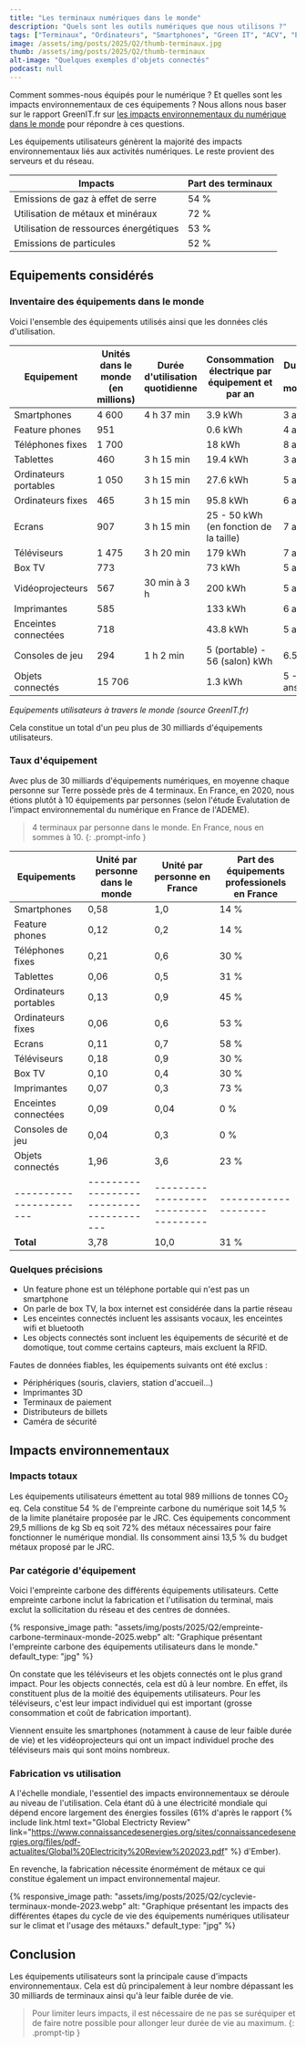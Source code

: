```yaml
---
title: "Les terminaux numériques dans le monde"
description: "Quels sont les outils numériques que nous utilisons ?"
tags: ["Terminaux", "Ordinateurs", "Smartphones", "Green IT", "ACV", "Environnement", "Monde"]
image: /assets/img/posts/2025/Q2/thumb-terminaux.jpg
thumb: /assets/img/posts/2025/Q2/thumb-terminaux
alt-image: "Quelques exemples d'objets connectés"
podcast: null
---
```


Comment sommes-nous équipés pour le numérique ? Et quelles sont les impacts environnementaux de ces équipements ? Nous allons nous baser sur le rapport GreenIT.fr sur [les impacts environnementaux du numérique dans le monde](/blog/2025/02/06/impacts-numerique-monde) pour répondre à ces questions.

Les équipements utilisateurs génèrent la majorité des impacts environnementaux liés aux activités numériques. Le reste provient des serveurs et du réseau.

| Impacts                  | Part des terminaux |
| ---------------------------------------|------|
| Emissions de gaz à effet de serre      | 54 % |
| Utilisation de métaux et minéraux      | 72 % |
| Utilisation de ressources énergétiques | 53 % |
| Emissions de particules                | 52 % |

## Equipements considérés

### Inventaire des équipements dans le monde

Voici l'ensemble des équipements utilisés ainsi que les données clés d'utilisation.

| Equipement   | Unités dans le monde (en millions) | Durée d'utilisation quotidienne | Consommation électrique par équipement et par an | Durée de vie moyenne |
|-----------------------|--------|--------------|-------------|--------|
| Smartphones           | 4 600  | 4 h 37 min   | 3.9 kWh     | 3 ans  |
| Feature phones        | 951    |              | 0.6 kWh     | 4 ans  |
| Téléphones fixes      | 1 700  |              | 18 kWh      | 8 ans  |
| Tablettes             | 460    | 3 h 15 min   | 19.4 kWh    | 3 ans  |
| Ordinateurs portables | 1 050  | 3 h 15 min   | 27.6 kWh    | 5 ans  |
| Ordinateurs fixes     | 465    | 3 h 15 min   | 95.8 kWh    | 6 ans  |
| Ecrans                | 907    | 3 h 15 min   | 25 - 50 kWh (en fonction de la taille) | 7 ans  |
| Téléviseurs           | 1 475  | 3 h 20 min   | 179 kWh     | 7 ans  |
| Box TV                | 773    |              | 73 kWh      | 5 ans  |
| Vidéoprojecteurs      | 567    | 30 min à 3 h | 200 kWh     | 5 ans  |
| Imprimantes           | 585    |              | 133 kWh     | 6 ans  |
| Enceintes connectées  | 718    |              | 43.8 kWh    | 5 ans  |
| Consoles de jeu       | 294    | 1 h 2 min    | 5 (portable) - 56  (salon) kWh  | 6.5 ans|
| Objets connectés      | 15 706 |              | 1.3 kWh     |5 - 12 ans |

*Equipements utilisateurs à travers le monde (source GreenIT.fr)*

Cela constitue un total d'un peu plus de 30 milliards d'équipements utilisateurs.

### Taux d'équipement 

Avec plus de 30 milliards d'équipements numériques, en moyenne chaque personne sur Terre possède près de 4 terminaux. En France, en 2020, nous étions plutôt à 10 équipements par personnes (selon l'étude Evalutation de l'impact environnemental du numérique en France de l'ADEME).

> 4 terminaux par personne dans le monde. En France, nous en sommes à 10.
{: .prompt-info }

| Equipements | Unité par personne dans le monde | Unité par personne en France | Part des équipements professionels en France |
|-------------|----------------------------------|------------------------------|------------------------------------|
| Smartphones           | 0,58                                  | 1,0                                | 14 %               |
| Feature phones        | 0,12                                  | 0,2                                | 14 %               |
| Téléphones fixes      | 0,21                                  | 0,6                                | 30 %               |
| Tablettes             | 0,06                                  | 0,5                                | 31 %               |
| Ordinateurs portables | 0,13                                  | 0,9                                | 45 %               |
| Ordinateurs fixes     | 0,06                                  | 0,6                                | 53 %               |
| Ecrans                | 0,11                                  | 0,7                                | 58 %               |
| Téléviseurs           | 0,18                                  | 0,9                                | 30 %               |
| Box TV                | 0,10                                  | 0,4                                | 30 %               |
| Imprimantes           | 0,07                                  | 0,3                                | 73 %               |
| Enceintes connectées  | 0,09                                  | 0,04                               | 0 %                |
| Consoles de jeu       | 0,04                                  | 0,3                                | 0 %                |
| Objets connectés      | 1,96                                  | 3,6                                | 23 %               |
|-----------------------|---------------------------------------|------------------------------------|--------------------|
| **Total**             | 3,78                                  | 10,0                               | 31 %               |

### Quelques précisions

- Un feature phone est un téléphone portable qui n'est pas un smartphone
- On parle de box TV, la box internet est considérée dans la partie réseau
- Les enceintes connectés incluent les assisants vocaux, les enceintes wifi et bluetooth
- Les objects connectés sont incluent les équipements de sécurité et de domotique, tout comme certains capteurs, mais excluent la RFID.

Fautes de données fiables, les équipements suivants ont été exclus :
- Périphériques (souris, claviers, station d'accueil...)
- Imprimantes 3D
- Terminaux de paiement
- Distributeurs de billets
- Caméra de sécurité

## Impacts environnementaux 

### Impacts totaux

Les équipements utilisateurs émettent au total 989 millions de tonnes CO<sub>2</sub> eq. Cela constitue 54 % de l'empreinte carbone du numérique soit 14,5 % de la limite planétaire proposée par le JRC.
Ces équipements concomment 29,5 millions de kg Sb eq soit 72% des métaux nécessaires pour faire fonctionner le numérique mondial. Ils consomment ainsi 13,5 % du budget métaux proposé par le JRC. 

### Par catégorie d'équipement

Voici l'empreinte carbone des différents équipements utilisateurs. Cette empreinte carbone inclut la fabrication et l'utilisation du terminal, mais exclut la sollicitation du réseau et des centres de données.

{% responsive_image 
  path: "assets/img/posts/2025/Q2/empreinte-carbone-terminaux-monde-2025.webp"
  alt: "Graphique présentant l'empreinte carbone des équipements utilisateurs dans le monde."
  default_type: "jpg"
%}

On constate que les téléviseurs et les objets connectés ont le plus grand impact. Pour les objects connectés, cela est dû à leur nombre. En effet, ils constituent plus de la moitié des équipements utilisateurs. Pour les téléviseurs, c'est leur impact individuel qui est important (grosse consommation et coût de fabrication important).

Viennent ensuite les smartphones (notamment à cause de leur faible durée de vie) et les vidéoprojecteurs qui ont un impact individuel proche des téléviseurs mais qui sont moins nombreux.

### Fabrication vs utilisation

A l'échelle mondiale, l'essentiel des impacts environnementaux se déroule au niveau de l'utilisation. Cela étant dû à une électricité mondiale qui dépend encore largement des énergies fossiles (61% d'après le rapport {% include link.html text="Global Electricty Review" link="https://www.connaissancedesenergies.org/sites/connaissancedesenergies.org/files/pdf-actualites/Global%20Electricity%20Review%202023.pdf" %} d'Ember).

En revenche, la fabrication nécessite énormément de métaux ce qui constitue également un impact environnemental majeur.

{% responsive_image 
  path: "assets/img/posts/2025/Q2/cyclevie-terminaux-monde-2023.webp"
  alt: "Graphique présentant les impacts des différentes étapes du cycle de vie des équipements numériques utilisateur sur le climat et l'usage des métauxs."
  default_type: "jpg"
%}

## Conclusion

Les équipements utilisateurs sont la principale cause d'impacts environnementaux. Cela est dû principalement à leur nombre dépassant les 30 milliards de terminaux ainsi qu'à leur faible durée de vie.

> Pour limiter leurs impacts, il est nécessaire de ne pas se suréquiper et de faire notre possible pour allonger leur durée de vie au maximum.
{: .prompt-tip }